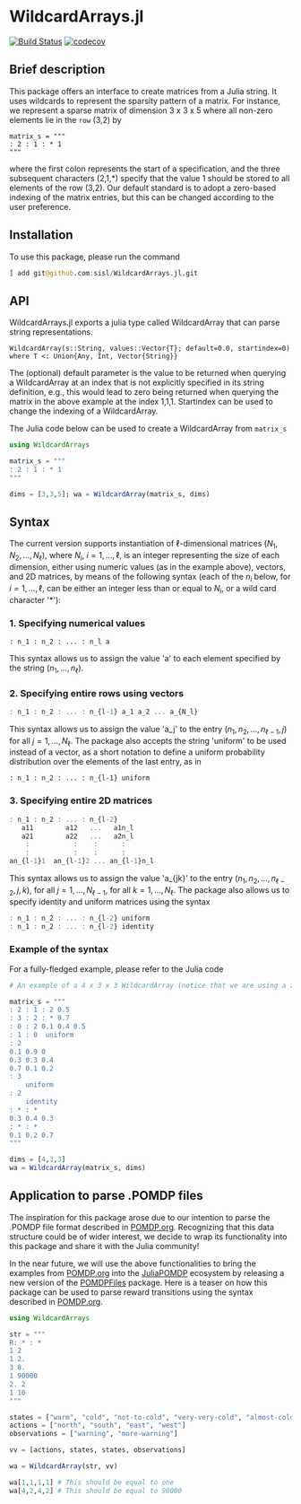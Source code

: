 # WildcardArrays.jl

[![Build Status](https://github.com/sisl/WildcardArrays.jl/actions/workflows/CI.yml/badge.svg?branch=master)](https://github.com/sisl/WildcardArrays.jl/actions/workflows/CI.yml?query=branch%3Amaster)
[![codecov](https://codecov.io/gh/sisl/WildcardArrays.jl/branch/master/graph/badge.svg?token=btTBnBTQyw)](https://codecov.io/gh/sisl/WildcardArrays.jl)

## Brief description

This package offers an interface to create matrices from a Julia string. It uses wildcards to represent the sparsity pattern of a matrix. For instance, we represent a sparse matrix of dimension 3 x 3 x 5 where all non-zero elements lie in the ``row`` (3,2) by
```
matrix_s = """
: 2 : 1 : * 1
"""
```
where the first colon represents the start of a specification, and the three subsequent characters (2,1,\*) specify that the value 1 should be stored to all elements of the row (3,2). Our default standard is to adopt a zero-based indexing of the matrix entries, but this can be changed according to the user preference. 


## Installation

To use this package, please run the command

```julia
] add git@github.com:sisl/WildcardArrays.jl.git
```

## API 

WildcardArrays.jl exports a julia type called WildcardArray that can parse string representations.  
```
WildcardArray(s::String, values::Vector{T}; default=0.0, startindex=0) where T <: Union{Any, Int, Vector{String}}
```

The (optional) default parameter is the value to be returned when querying a WildcardArray at an index that is not explicitly specified in its string definition, e.g., this would lead to zero being returned when querying the matrix in the above example at the index 1,1,1. Startindex can be used to change the indexing of a WildcardArray. 

The Julia code below can be used to create a WildcardArray from `matrix_s`

```julia
using WildcardArrays

matrix_s = """ 
: 2 : 1 : * 1
"""

dims = [3,3,5]; wa = WildcardArray(matrix_s, dims)
```

## Syntax 

The current version supports instantiation of $\ell$-dimensional matrices $(N_1, N_2, \ldots, N_\ell)$, where $N_i$, $i = 1, \ldots,  \ell$, is an integer representing the size of each dimension, either using numeric values (as in the example above), vectors, and 2D matrices, by means of the following syntax (each of the $n_i$ below, for $i = 1, \ldots, \ell$, can be either an integer less than or equal to $N_i$, or a wild card character '\*'):

### 1. Specifying numerical values
```
: n_1 : n_2 : ... : n_l a
```
This syntax allows us to assign the value 'a' to each element specified by the string $(n_1, \ldots, n_\ell)$. 

### 2. Specifying entire rows using vectors
```julia
: n_1 : n_2 : ... : n_{l-1} a_1 a_2 ... a_{N_l}
```
This syntax allows us to assign the value 'a_j' to the entry $(n_1, n_2, \ldots, n_{\ell-1}, j)$ for all $j =1, \ldots, N_\ell$. The package also accepts the string 'uniform' to be used instead of a vector, as a short notation to define a uniform probability distribution over the elements of the last entry, as in 
```
: n_1 : n_2 : ... : n_{l-1} uniform
 ```
### 3. Specifying entire 2D matrices 
```julia
: n_1 : n_2 : ... : n_{l-2} 
   a11        a12   ...   a1n_l
   a21        a22   ...   a2n_l
    :           :    :      :
    :           :    :      :
an_{l-1}1  an_{l-1}2 ... an_{l-1}n_l
```

This syntax allows us to assign the value 'a_{jk}' to the entry $(n_1, n_2, \ldots, n_{\ell-2}, j, k)$, for all $j = 1, \ldots, N_{\ell-1}$, for all $k = 1, \ldots, N_{\ell}$. The package also allows us to specify identity and uniform matrices using the syntax
```julia
: n_1 : n_2 : ... : n_{l-2} uniform
: n_1 : n_2 : ... : n_{l-2} identity 
```

### Example of the syntax

For a fully-fledged example, please refer to the Julia code 
```julia
# An example of a 4 x 3 x 3 WildcardArray (notice that we are using a zero-based indexing)

matrix_s = """
: 2 : 1 : 2 0.5  
: 3 : 2 : * 9.7
: 0 : 2 0.1 0.4 0.5 
: 1 : 0  uniform 
: 2 
0.1 0.9 0 
0.3 0.3 0.4 
0.7 0.1 0.2 
: 3 
    uniform
: 2 
 	identity
: * : *
0.3 0.4 0.3 
: * : * 
0.1 0.2 0.7 
"""

dims = [4,3,3]
wa = WildcardArray(matrix_s, dims)
```

## Application to parse .POMDP files 

The inspiration for this package arose due to our intention to parse the .POMDP file format described in [POMDP.org](http://pomdp.org/code/pomdp-file-spec.html). Recognizing that this data structure could be of wider interest, we decide to wrap its functionality into this package and share it with the Julia community! 

In the near future, we will use the above functionalities to bring the examples from [POMDP.org](http://pomdp.org/code/pomdp-file-spec.html) into the [JuliaPOMDP](https://github.com/JuliaPOMDP) ecosystem by releasing a new version of the [POMDPFiles]() package. Here is a teaser on how this package can be used to parse reward transitions using the syntax described in [POMDP.org](http://pomdp.org/code/pomdp-file-spec.html).  


```julia
using WildcardArrays

str = """
R: * : * 
1 2
1 2.
3 8.
1 90000
2. 2
1 10
"""

states = ["warm", "cold", "not-to-cold", "very-very-cold", "almost-cold", "ow-this-is-very-cold"]
actions = ["north", "south", "east", "west"]
observations = ["warning", "more-warning"]

vv = [actions, states, states, observations]

wa = WildcardArray(str, vv)

wa[1,1,1,1] # This should be equal to one
wa[4,2,4,2] # This should be equal to 90000
```
